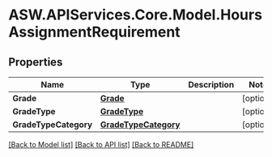 # ASW.APIServices.Core.Model.HoursAssignmentRequirement
## Properties

Name | Type | Description | Notes
------------ | ------------- | ------------- | -------------
**Grade** | [**Grade**](Grade.md) |  | [optional] 
**GradeType** | [**GradeType**](GradeType.md) |  | [optional] 
**GradeTypeCategory** | [**GradeTypeCategory**](GradeTypeCategory.md) |  | [optional] 

[[Back to Model list]](../README.md#documentation-for-models) [[Back to API list]](../README.md#documentation-for-api-endpoints) [[Back to README]](../README.md)

